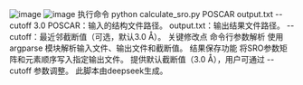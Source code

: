 ![image](https://github.com/user-attachments/assets/777c0053-25fe-4acc-8b80-bc693cc02a9f)
![image](https://github.com/user-attachments/assets/0a373c3b-29aa-425f-860f-814192f93047)
执行命令  python calculate_sro.py POSCAR output.txt --cutoff 3.0
POSCAR：输入的结构文件路径。
output.txt：输出结果文件路径。
--cutoff：最近邻截断值（可选，默认3.0 Å）。
关键修改点
命令行参数解析
使用 argparse 模块解析输入文件、输出文件和截断值。
结果保存功能
将SRO参数矩阵和元素顺序写入指定输出文件。
提供默认截断值（3.0 Å），用户可通过 --cutoff 参数调整。
此脚本由deepseek生成。

